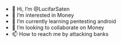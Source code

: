 - 👋 Hi, I’m @LucifarSaten
- 👀 I’m interested in Money
- 🌱 I’m currently learning pentesting android
- 💞️ I’m looking to collaborate on Money 
- 📫 How to reach me by attacking banks

<!---
LucifarSaten/LucifarSaten is a ✨ special ✨ repository because its `README.md` (this file) appears on your GitHub profile.
You can click the Preview link to take a look at your changes.
--->
